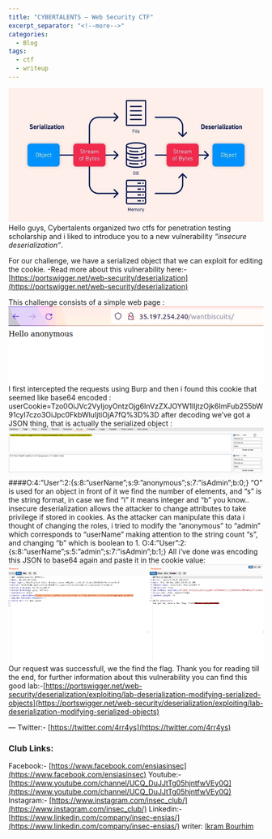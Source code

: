```yaml
---
title: "CYBERTALENTS — Web Security CTF"
excerpt_separator: "<!--more-->"
categories:
  - Blog
tags:
  - ctf
  - writeup
---
```



![image](https://github.com/INSEC-Ensias/insec-ensias.github.io/blob/main/assets/images/0_RE7m7FMN9NI5lA4g.jpg?raw=true)
Hello guys, Cybertalents organized two ctfs for penetration testing scholarship and i liked to introduce you to a new vulnerability *“insecure deserialization”*.

For our challenge, we have a serialized object that we can exploit for editing the cookie.
-Read more about this vulnerability here:-[https://portswigger.net/web-security/deserialization](https://portswigger.net/web-security/deserialization) 

This challenge consists of a simple web page :
![image](https://github.com/INSEC-Ensias/insec-ensias.github.io/blob/main/assets/images/1_9RKhE0QfcEHn_2uSEwpgNQ.png?raw=true)
I first intercepted the requests using Burp and then i found this cookie that seemed like base64 encoded :
userCookie=Tzo0OiJVc2VyIjoyOntzOjg6InVzZXJOYW1lIjtzOjk6ImFub255bW91cyI7czo3OiJpc0FkbWluIjtiOjA7fQ%3D%3D
after decoding we’ve got a JSON thing, that is actually the serialized object :
![image](https://github.com/INSEC-Ensias/insec-ensias.github.io/blob/main/assets/images/1_tcearRbc3E_1uR0Drd98uw.png?raw=true)
####O:4:”User”:2:{s:8:”userName”;s:9:”anonymous”;s:7:”isAdmin”;b:0;}
“O” is used for an object in front of it we find the number of elements, and “s” is the string format, in case we find “i” it means integer and “b” you know.. insecure deserialization allows the attacker to change attributes to take privilege if stored in cookies.
As the attacker can manipulate this data i thought of changing the roles,
i tried to modify the “anonymous” to “admin” which corresponds to “userName” making attention to the string count “s”, and changing “b” which is boolean to 1.
O:4:”User”:2:{s:8:”userName”;s:5:”admin”;s:7:”isAdmin”;b:1;}
All i’ve done was encoding this JSON to base64 again and paste it in the cookie value:
![image](https://github.com/INSEC-Ensias/insec-ensias.github.io/blob/main/assets/images/1_9cyiaWiKrcfjbPURrtpAVw.png?raw=true)
Our request was successfull, we the find the flag.
Thank you for reading till the end, for further information about this vulnerability you can find this good lab:-[https://portswigger.net/web-security/deserialization/exploiting/lab-deserialization-modifying-serialized-objects](https://portswigger.net/web-security/deserialization/exploiting/lab-deserialization-modifying-serialized-objects) 

—
Twitter:- [https://twitter.com/4rr4ys](https://twitter.com/4rr4ys)

### Club Links:
Facebook:- [https://www.facebook.com/ensiasinsec](https://www.facebook.com/ensiasinsec)
Youtube:- [https://www.youtube.com/channel/UCQ_DuJJtTg05hjntfwVEy0Q](https://www.youtube.com/channel/UCQ_DuJJtTg05hjntfwVEy0Q)
Instagram:- [https://www.instagram.com/insec_club/](https://www.instagram.com/insec_club/)
Linkedin:- [https://www.linkedin.com/company/insec-ensias/](https://www.linkedin.com/company/insec-ensias/)
writer: [Ikram Bourhim](https://medium.com/@ikramsofiasimone)